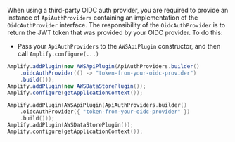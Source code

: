 When using a third-party OIDC auth provider, you are required to provide an instance of `ApiAuthProviders` containing an implementation of the `OidcAuthProvider` interface. The responsibility of the `OidcAuthProvider` is to return the JWT token that was provided by your OIDC provider. To do this:

* Pass your `ApiAuthProviders` to the `AWSApiPlugin` constructor, and then call `Amplify.configure(...)`

<amplify-block-switcher>
<amplify-block name="Java">

```java
Amplify.addPlugin(new AWSApiPlugin(ApiAuthProviders.builder()
    .oidcAuthProvider(() -> "token-from-your-oidc-provider")
    .build()));
Amplify.addPlugin(new AWSDataStorePlugin());
Amplify.configure(getApplicationContext());
```

</amplify-block>

<amplify-block name="Kotlin">

```kotlin
Amplify.addPlugin(AWSApiPlugin(ApiAuthProviders.builder()
    .oidcAuthProvider({ "token-from-your-oidc-provider" })
    .build()));
Amplify.addPlugin(AWSDataStorePlugin());
Amplify.configure(getApplicationContext());
```

</amplify-block>
</amplify-block-switcher>
